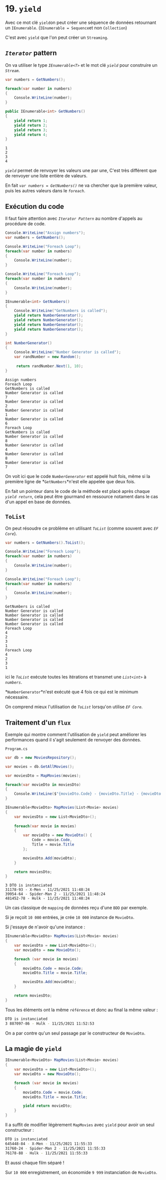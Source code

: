 # 19. `yield`

Avec ce mot clé `yield`on peut créer une séquence de données retournant un `IEnumerable`. (`IEnumerable = Sequence`et non `Collection`)

C'est avec `yield` que l'on peut créer un `Streaming`.

## *`Iterator`* pattern

On va utiliser le type *`IEnumerable<T>`* et le mot clé *`yield`* pour construire un *`Stream`*.

```cs
var numbers = GetNumbers();

foreach(var number in numbers)
{
    Console.WriteLine(number);
}

public IEnumerable<int> GetNumbers()
{
    yield return 1;
    yield return 2;
    yield return 3;
    yield return 4;
}
```

```
1
2
3
4
```

*`yield`* permet de renvoyer les valeurs une par une, C'est très différent que de renvoyer une liste entière de valeurs.

En fait *`var numbers = GetNumbers()`* ne va chercher que la première valeur, puis les autres valeurs dans le *`foreach`*.



## Exécution du code

Il faut faire attention avec *`Iterator Pattern`* au nombre d'appels au procédure de code.

```cs
Console.WriteLine("Assign numbers");
var numbers = GetNumbers();

Console.WriteLine("Foreach Loop");
foreach(var number in numbers)
{
    Console.WriteLine(number);
}

Console.WriteLine("Foreach Loop");
foreach(var number in numbers)
{
    Console.WriteLine(number);
}

IEnumerable<int> GetNumbers()
{
    Console.WriteLine("GetNumbers is called");
    yield return NumberGenerator();
    yield return NumberGenerator();
    yield return NumberGenerator();
    yield return NumberGenerator();
}

int NumberGenerator()
{
    Console.WriteLine("Number Generator is called");
    var randNumber = new Random();
     
     return randNumber.Next(1, 10);
}
```

```
Assign numbers
Foreach Loop
GetNumbers is called
Number Generator is called
7
Number Generator is called
2
Number Generator is called
1
Number Generator is called
6
Foreach Loop
GetNumbers is called
Number Generator is called
8
Number Generator is called
4
Number Generator is called
8
Number Generator is called
7
```

On voit ici que le code *`NumberGenerator`* est appelé huit fois, même si la première ligne de *`GetNumbers`*n'est elle appelée que deux fois.

En fait un pointeur dans le code de la méthode est placé après chaque *`yield return`*, cela peut être gourmand en ressource notament dans le cas d'un appel en base de données.



## `ToList`

On peut résoudre ce problème en utilisant *`ToList`* (comme souvent avec *`EF Core`*).

```cs
var numbers = GetNumbers().ToList();

Console.WriteLine("Foreach Loop");
foreach(var number in numbers)
{
    Console.WriteLine(number);
}

Console.WriteLine("Foreach Loop");
foreach(var number in numbers)
{
    Console.WriteLine(number);
}
```

```
GetNumbers is called
Number Generator is called
Number Generator is called
Number Generator is called
Number Generator is called
Foreach Loop
4
2
3
1
Foreach Loop
4
2
3
1
```

ici le *`ToList`* exécute toutes les itérations et transmet une *`List<int>`* à *`numbers`*.

*`NumberGenerator`*n'est exécuté que 4 fois ce qui est le minimum nécessaire.

On comprend mieux l'utilisation de *`ToList`* lorsqu'on utilise *`EF Core`*.





## Traitement d'un `flux` 

Exemple qui montre comment l'utilisation de `yield` peut améliorer les performances quand il s'agit seulement de renvoyer des données.

`Program.cs`

```cs
var db = new MoviesRepository();

var movies = db.GetAllMovies();

var moviesDto = MapMovies(movies);

foreach(var movieDto in moviesDto)
{
    Console.WriteLine($"{movieDto.Code} - {movieDto.Title} - {movieDto.Now}");
}

IEnumerable<MovieDto> MapMovies(List<Movie> movies)
{
    var moviesDto = new List<MovieDto>();
    
    foreach(var movie in movies)
    {
        var movieDto = new MovieDto() {
            Code = movie.Code,
            Title = movie.Title
        };

        moviesDto.Add(movieDto);
    }

    return moviesDto;
}
```

```
3 DTO is instanciated
31178-93 - X-Men - 11/25/2021 11:48:24
39954-64 - Spider-Man 2 - 11/25/2021 11:48:24
481452-78 - Hulk - 11/25/2021 11:48:24
```

Un cas classique de `mapping` de données reçu d'une `BDD` par exemple.

Si je reçoit `10 000` entrées, je crée `10 000` instance de `MovieDto`.

Si j'essaye de n'avoir qu'une instance :

```cs
IEnumerable<MovieDto> MapMovies(List<Movie> movies)
{
    var moviesDto = new List<MovieDto>();
    var movieDto = new MovieDto();

    foreach (var movie in movies)
    {
        movieDto.Code = movie.Code;
        movieDto.Title = movie.Title;

        moviesDto.Add(movieDto);
    }

    return moviesDto;
}
```

Tous les éléments ont la même `référence` et donc au final la même valeur :

```bash
DTO is instanciated
3 887097-86 - Hulk - 11/25/2021 11:52:53

```

On a par contre qu'un seul passage par le constructeur de `MovieDto`.



## La magie de `yield`

```cs
IEnumerable<MovieDto> MapMovies(List<Movie> movies)
{
    var moviesDto = new List<MovieDto>();
    var movieDto = new MovieDto();

    foreach (var movie in movies)
    {
        movieDto.Code = movie.Code;
        movieDto.Title = movie.Title;

        yield return movieDto;
    }
}
```

Il a suffit de modifier légèrement `MapMovies` avec `yield` pour avoir un seul constructeur :

```bash
DTO is instanciated
645448-84 - X-Men - 11/25/2021 11:55:33
31760-24 - Spider-Man 2 - 11/25/2021 11:55:33
76178-88 - Hulk - 11/25/2021 11:55:33
```

Et aussi chaque film séparé !

Sur `10 000` enregistrement, on économide `9 999` instanciation de `MovieDto`.